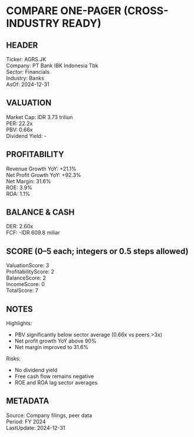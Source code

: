 # COMPARE ONE-PAGER (CROSS-INDUSTRY READY)

## HEADER
Ticker: AGRS.JK  
Company: PT Bank IBK Indonesia Tbk  
Sector: Financials  
Industry: Banks  
AsOf: 2024-12-31

## VALUATION
Market Cap: IDR 3.73 triliun  
PER: 22.2x  
PBV: 0.66x  
Dividend Yield: -

## PROFITABILITY
Revenue Growth YoY: +21.1%  
Net Profit Growth YoY: +92.3%  
Net Margin: 31.6%  
ROE: 3.9%  
ROA: 1.1%

## BALANCE & CASH
DER: 2.60x  
FCF: -IDR 609.8 miliar

## SCORE (0–5 each; integers or 0.5 steps allowed)
ValuationScore: 3  
ProfitabilityScore: 2  
BalanceScore: 2  
IncomeScore: 0  
TotalScore: 7

## NOTES
Highlights:
- PBV significantly below sector average (0.66x vs peers >3x)
- Net profit growth YoY above 90%
- Net margin improved to 31.6%

Risks:
- No dividend yield
- Free cash flow remains negative
- ROE and ROA lag sector averages

## METADATA
Source: Company filings, peer data  
Period: FY 2024  
LastUpdate: 2024-12-31